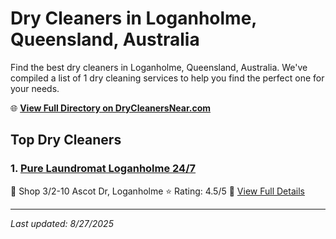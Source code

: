 # Dry Cleaners in Loganholme, Queensland, Australia

Find the best dry cleaners in Loganholme, Queensland, Australia. We've compiled a list of 1 dry cleaning services to help you find the perfect one for your needs.

🌐 **[View Full Directory on DryCleanersNear.com](https://drycleanersnear.com/city/Australia/Queensland/Loganholme)**

## Top Dry Cleaners

### 1. [Pure Laundromat Loganholme 24/7](https://drycleanersnear.com/dryCleaner/68aa73a539cc7c0899005cf0/pure-laundromat-loganholme-24-7)
📍 Shop 3/2-10 Ascot Dr, Loganholme
⭐ Rating: 4.5/5
🔗 [View Full Details](https://drycleanersnear.com/dryCleaner/68aa73a539cc7c0899005cf0/pure-laundromat-loganholme-24-7)


---

*Last updated: 8/27/2025*
